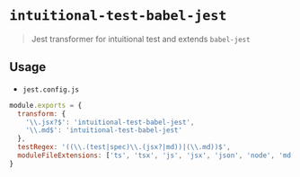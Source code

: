 # `intuitional-test-babel-jest`

> Jest transformer for intuitional test and extends `babel-jest`

## Usage

- `jest.config.js`

```javascript
module.exports = {
  transform: {
    '\\.jsx?$': 'intuitional-test-babel-jest',
    '\\.md$': 'intuitional-test-babel-jest'
  },
  testRegex: '((\\.(test|spec)\\.(jsx?|md))|(\\.md))$',
  moduleFileExtensions: ['ts', 'tsx', 'js', 'jsx', 'json', 'node', 'md']
}
```
